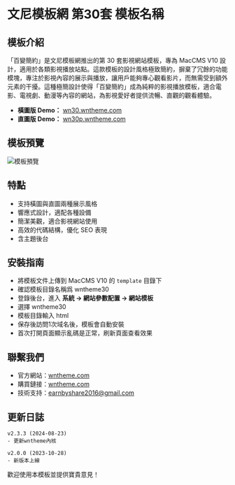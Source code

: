 # 文尼模板網 第30套 模板名稱

## 模板介紹
「百變簡約」是文尼模板網推出的第 30 套影視網站模板，專為 MacCMS V10 設計，適用於各類影視播放站點。這款模板的設計風格極致簡約，摒棄了冗餘的功能模塊，專注於影視內容的展示與播放，讓用戶能夠專心觀看影片，而無需受到額外元素的干擾。這種極簡設計使得「百變簡約」成為純粹的影視播放模板，適合電影、電視劇、動漫等內容的網站，為影視愛好者提供流暢、直觀的觀看體驗。
- **橫圖版 Demo：** [wn30.wntheme.com](http://wn30.wntheme.com)
- **直圖版 Demo：** [wn30p.wntheme.com](http://wn30p.wntheme.com)

## 模板預覽
![模板預覽](https://wntheme.com/wp-content/uploads/2025/02/14144206522-scaled.webp)

## 特點
- 支持橫圖與直圖兩種展示風格
- 響應式設計，適配各種設備
- 簡潔美觀，適合影視網站使用
- 高效的代碼結構，優化 SEO 表現
- 含主題後台

## 安裝指南
- 將模板文件上傳到 MacCMS V10 的 `template` 目錄下
- 確認模板目錄名稱爲 wntheme30
- 登錄後台，進入 **系統 -> 網站參數配置 -> 網站模板**
- 選擇 wntheme30
- 模板目錄輸入 html
- 保存後訪問1次域名後，模板會自動安裝
- 首次打開頁面顯示亂碼是正常，刷新頁面查看效果

## 聯繫我們
- 官方網站：[wntheme.com](http://wntheme.com)
- 購買鏈接：[wntheme.com](http://wntheme.com/wntheme30)
- 技術支持：[earnbyshare2016@gmail.com](mailto:earnbyshare2016@gmail.com)

## 更新日誌
```
v2.3.3 (2024-08-23)
- 更新wntheme內核

v2.0.0 (2023-10-28)
- 新版本上線
```

歡迎使用本模板並提供寶貴意見！
